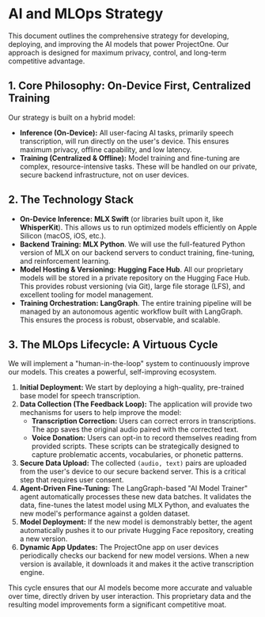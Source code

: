 # AI and MLOps Strategy

This document outlines the comprehensive strategy for developing, deploying, and improving the AI models that power ProjectOne. Our approach is designed for maximum privacy, control, and long-term competitive advantage.

## 1. Core Philosophy: On-Device First, Centralized Training

Our strategy is built on a hybrid model:

-   **Inference (On-Device):** All user-facing AI tasks, primarily speech transcription, will run directly on the user's device. This ensures maximum privacy, offline capability, and low latency.
-   **Training (Centralized & Offline):** Model training and fine-tuning are complex, resource-intensive tasks. These will be handled on our private, secure backend infrastructure, not on user devices.

## 2. The Technology Stack

-   **On-Device Inference:** **MLX Swift** (or libraries built upon it, like **WhisperKit**). This allows us to run optimized models efficiently on Apple Silicon (macOS, iOS, etc.).
-   **Backend Training:** **MLX Python**. We will use the full-featured Python version of MLX on our backend servers to conduct training, fine-tuning, and reinforcement learning.
-   **Model Hosting & Versioning:** **Hugging Face Hub**. All our proprietary models will be stored in a private repository on the Hugging Face Hub. This provides robust versioning (via Git), large file storage (LFS), and excellent tooling for model management.
-   **Training Orchestration:** **LangGraph**. The entire training pipeline will be managed by an autonomous agentic workflow built with LangGraph. This ensures the process is robust, observable, and scalable.

## 3. The MLOps Lifecycle: A Virtuous Cycle

We will implement a "human-in-the-loop" system to continuously improve our models. This creates a powerful, self-improving ecosystem.

1.  **Initial Deployment:** We start by deploying a high-quality, pre-trained base model for speech transcription.
2.  **Data Collection (The Feedback Loop):** The application will provide two mechanisms for users to help improve the model:
    *   **Transcription Correction:** Users can correct errors in transcriptions. The app saves the original audio paired with the corrected text.
    *   **Voice Donation:** Users can opt-in to record themselves reading from provided scripts. These scripts can be strategically designed to capture problematic accents, vocabularies, or phonetic patterns.
3.  **Secure Data Upload:** The collected `(audio, text)` pairs are uploaded from the user's device to our secure backend server. This is a critical step that requires user consent.
4.  **Agent-Driven Fine-Tuning:** The LangGraph-based "AI Model Trainer" agent automatically processes these new data batches. It validates the data, fine-tunes the latest model using MLX Python, and evaluates the new model's performance against a golden dataset.
5.  **Model Deployment:** If the new model is demonstrably better, the agent automatically pushes it to our private Hugging Face repository, creating a new version.
6.  **Dynamic App Updates:** The ProjectOne app on user devices periodically checks our backend for new model versions. When a new version is available, it downloads it and makes it the active transcription engine.

This cycle ensures that our AI models become more accurate and valuable over time, directly driven by user interaction. This proprietary data and the resulting model improvements form a significant competitive moat.
